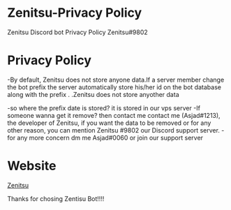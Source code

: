 # Zenitsu-Privacy Policy

Zenitsu Discord bot Privacy Policy Zenitsu#9802


# Privacy Policy
-By default, Zenitsu does not store anyone data.If a server member change the bot prefix the server automatically store his/her id on the bot database along with the prefix .
.Zenitsu does not store anyother data

-so where the prefix date is stored? it is stored in our vps server 
-If someone wanna get it remove? then contact me contact me (Asjad#1213), the developer of Zenitsu, if you want the data to be removed or for any other reason, you can mention Zenitsu
#9802 our Discord  support server.
-for any more concern dm me Asjad#0060 or join our support server





# Website 
[Zenitsu](http://zenitsu.xyz)



Thanks for chosing Zentisu Bot!!!!
